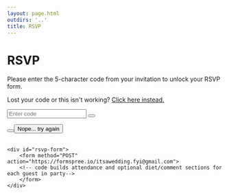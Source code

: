 ```yaml
---
layout: page.html
outdirs: '..'
title: RSVP
---
```

<h1>RSVP</h1>


<div class="rsvp info fadeygreen">
	<p>Please enter the 5-character code from your invitation to unlock your RSVP form.</p>
	<p class='broken'>Lost your code or this isn't working? <a href='../rsvp-alt'>Click here instead.</a></p>
	<div class="search-container">
	  	<form >
	      <input id='namesinput' type="text" placeholder="Enter code">
	      <button id='findnames' type="search"><i class="fa fa-key"></i></button>
	    </form>
	</div>
	<div id='result'></div>
	<div id='confirm-buttons'><button id='indeed'></button><button id='notso'>Nope... try again</button></div>
	<br>

	<div id="rsvp-form">
		<form method="POST" action="https://formspree.io/itsawedding.fyi@gmail.com">
		<!-- code builds attendance and optional diet/comment sections for each guest in party-->
	    </form>
	</div>

</div>
